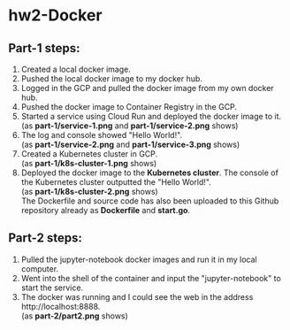 # hw2-Docker

## Part-1 steps:  
1. Created a local docker image.  
2. Pushed the local docker image to my docker hub.  
3. Logged in the GCP and pulled the docker image from my own docker hub.  
4. Pushed the docker image to Container Registry in the GCP.  
5. Started a service using Cloud Run and deployed the docker image to it.  
(as **part-1/service-1.png** and **part-1/service-2.png** shows)  
7. The log and console showed "Hello World!".  
(as **part-1/service-2.png** and **part-1/service-3.png** shows)  
9. Created a Kubernetes cluster in GCP.  
(as **part-1/k8s-cluster-1.png** shows)  
11. Deployed the docker image to the **Kubernetes cluster**. The console of the Kubernetes cluster outputted the "Hello World!".  
(as **part-1/k8s-cluster-2.png** shows)  
The Dockerfile and source code has also been uploaded to this Github repository already as **Dockerfile** and **start.go**.


## Part-2 steps:  
1. Pulled the jupyter-notebook docker images and run it in my local computer.  
2. Went into the shell of the container and input the "jupyter-notebook" to start the service.  
3. The docker was running and I could see the web in the address http://localhost:8888.  
(as **part-2/part2.png** shows)
